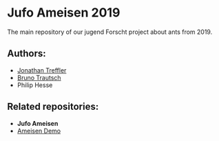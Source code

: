 # Jufo Ameisen 2019

The main repository of our jugend Forscht project about ants from 2019.

## Authors:
- [Jonathan Treffler](https://github.com/TessyPowder)
- [Bruno Trautsch](https://github.com/alwus)
- Philip Hesse

## Related repositories:
- __Jufo Ameisen__
- [Ameisen Demo](https://github.com/jufo-ameisen-2019/ameisen-demo)

